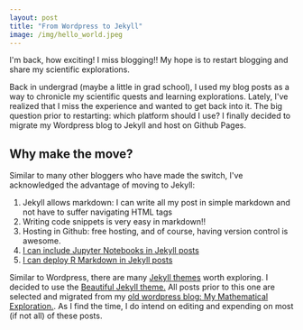 ```yaml
---
layout: post
title: "From Wordpress to Jekyll"
image: /img/hello_world.jpeg
---
```


I'm back, how exciting! I miss blogging!!  My hope is to restart blogging and share my scientific explorations.

Back in undergrad (maybe a little in grad school), I used my blog posts as a way to chronicle my scientific quests and learning explorations. Lately, I've realized that I miss the experience and wanted to get back into it. The big question prior to restarting: which platform should I use? I finally decided to migrate my Wordpress blog to Jekyll and host on Github Pages.

## Why make the move?

Similar to many other bloggers who have made the switch, I've acknowledged the advantage of moving to Jekyll:

1. Jekyll allows markdown: I can write all my post in simple markdown and not have to suffer navigating HTML tags
2. Writing code snippets is very easy in markdown!!
3. Hosting in Github: free hosting, and of course, having version control is awesome.
4. [I can include Jupyter Notebooks in Jekyll posts](https://briancaffey.github.io/2016/03/14/ipynb-with-jekyll.html)
5. [I can deploy R Markdown in Jekyll posts](https://selbydavid.com/2017/06/16/rmarkdown-jekyll/)

Similar to Wordpress, there are many [Jekyll themes](https://drjekyllthemes.github.io/) worth exploring. I decided to use the [Beautiful Jekyll theme.](https://deanattali.com/beautiful-jekyll/)
All posts prior to this one are selected and migrated from my [old wordpress blog: My Mathematical Exploration.](https://mathrule.wordpress.com/). As I find the time, I do intend on editing and expending on most (if not all) of these posts. 
